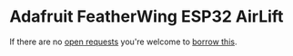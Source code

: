 # Adafruit FeatherWing ESP32 AirLift
If there are no [open requests](../../../../issues?q=is%3Aissue+is%3Aopen+%22Adafruit+FeatherWing+ESP32+AirLift%22) you're welcome to [borrow this](../../../../issues/new?title=Borrow%20request%20for%20Adafruit%20Feather%20ESP32&body=1%20piece%20of%20[this](../blob/main/Hardware/Modules/Adafruit_FeatherWing_ESP32_AirLift.md)%20for%20~2%20weeks.).
